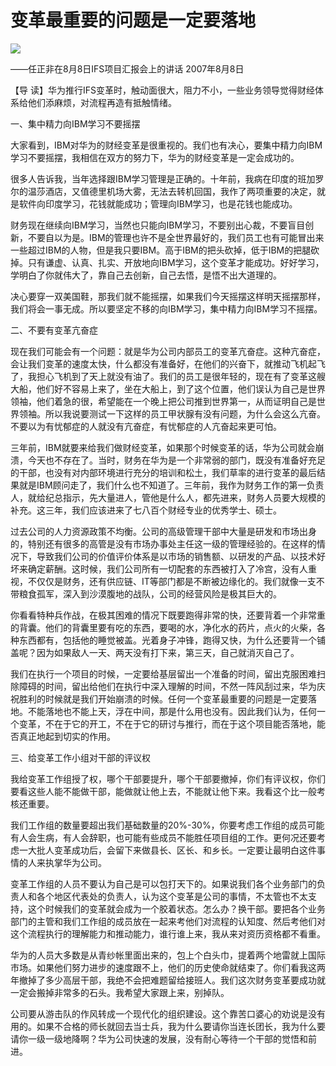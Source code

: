 # 变革最重要的问题是一定要落地
<img class="pv" src="https://api.visitor.plantree.me/visitor-badge/pv?namespace=plantree.me&key=renzhengfei-speeches/./docs/speeches/2007/08/变革最重要的问题是一定要落地.md">


——任正非在8月8日IFS项目汇报会上的讲话
2007年8月8日



【导  读】华为推行IFS变革时，触动面很大，阻力不小，一些业务领导觉得财经体系给他们添麻烦，对流程再造有抵触情绪。



一、集中精力向IBM学习不要摇摆

大家看到，IBM对华为的财经变革是很重视的。我们也有决心，要集中精力向IBM学习不要摇摆，我相信在双方的努力下，华为的财经变革是一定会成功的。

很多人告诉我，当年选择跟IBM学习管理是正确的。十年前，我病在印度的班加罗尔的温莎酒店，又值德里机场大雾，无法去转机回国，我作了两项重要的决定，就是软件向印度学习，花钱就能成功；管理向IBM学习，也是花钱也能成功。

财务现在继续向IBM学习，当然也只能向IBM学习，不要别出心裁，不要盲目创新，不要自以为是。IBM的管理也许不是全世界最好的，我们员工也有可能冒出来一些超过IBM的人物，但是我只要IBM。高于IBM的把头砍掉，低于IBM的把腿砍掉。只有谦虚、认真、扎实、开放地向IBM学习，这个变革才能成功。好好学习，学明白了你就伟大了，靠自己去创新，自己去悟，是悟不出大道理的。

决心要穿一双美国鞋，那我们就不能摇摆，如果我们今天摇摆这样明天摇摆那样，我们将会一事无成。所以要坚定不移的向IBM学习，集中精力向IBM学习不摇摆。

二、不要有变革亢奋症

现在我们可能会有一个问题：就是华为公司内部员工的变革亢奋症。这种亢奋症，会让我们变革的速度太快，什么都没有准备好，在他们的兴奋下，就推动飞机起飞了，我担心飞机到了天上就没有油了。我们的员工是很年轻的，现在有了变革这艘大船，他们好不容易上来了，坐在大船上，到了这个位置，他们误认为自己是世界领袖，他们着急的很，希望能在一个晚上把公司推到世界第一，从而证明自己是世界领袖。所以我说要测试一下这样的员工甲状腺有没有问题，为什么会这么亢奋。不要以为有忧郁症的人就没有亢奋症，有忧郁症的人亢奋起来更可怕。

三年前，IBM就要来给我们做财经变革，如果那个时候变革的话，华为公司就会崩溃，今天也不存在了。当时，财务在华为是一个非常弱的部门，既没有准备好充足的干部，也没有对内部环境进行充分的培训和松土，我们草率的进行变革的最后结果就是IBM顾问走了，我们什么也不知道了。三年前，我作为财务工作的第一负责人，就给纪总指示，先大量进人，管他是什么人，都先进来，财务人员要大规模的补充。这三年，我们应该进来了七八百个财经专业的优秀学士、硕士。

过去公司的人力资源政策不均衡。公司的高级管理干部中大量是研发和市场出身的，特别还有很多的高管是没有市场办事处主任这一级的管理经验的。在这样的情况下，导致我们公司的价值评价体系是以市场的销售额、以研发的产品、以技术好坏来确定薪酬。这时候，我们公司所有一切配套的东西被打入了冷宫，没有人重视，不仅仅是财务，还有供应链、IT等部门都是不断被边缘化的。我们就像一支不带粮食孤军，深入到沙漠腹地的战队，公司的经营风险是极其巨大的。

你看看特种兵作战，在极其困难的情况下既要跑得非常的快，还要背着一个非常重的背囊。他们的背囊里要有吃的东西，要喝的水，净化水的药片，点火的火柴，各种东西都有，包括他的睡觉被盖。光着身子冲锋，跑得又快，为什么还要背一个铺盖呢？因为如果敌人一天、两天没有打下来，第三天，自己就消灭自己了。

我们在执行一个项目的时候，一定要给基层留出一个准备的时间，留出克服困难扫除障碍的时间，留出给他们在执行中深入理解的时间，不然一阵风刮过来，华为庆祝胜利的时候就是我们开始崩溃的时候。任何一个变革最重要的问题是一定要落地。不能落地也不能上天，浮在中间，那是什么用也没有。因此我们认为，任何一个变革，不在于它的开工，不在于它的研讨与推行，而在于这个项目能否落地，能否真正地起到切实的作用。

三、给变革工作小组对干部的评议权

我给变革工作组授了权，哪个干部要提升，哪个干部要撤掉，你们有评议权，你们要看这些人能不能做干部，能做就让他上去，不能就让他下来。我看这个比一般考核还重要。

我们工作组的数量要超出我们基础数量的20%-30%，你要考虑工作组的成员可能有人会生病，有人会辞职，也可能有些成员不能胜任项目组的工作。更何况还要考虑一大批人变革成功后，会留下来做县长、区长、和乡长。一定要让最明白这件事情的人来执掌华为公司。

变革工作组的人员不要认为自己是可以包打天下的。如果说我们各个业务部门的负责人和各个地区代表处的负责人，认为这个变革是公司的事情，不太管也不太支持，这个时候我们的变革就会成为一个胶着状态。怎么办？换干部。要把各个业务部门的主管和我们工作组的成员放在一起来考他们对流程的认知度、然后考他们对这个流程执行的理解能力和推动能力，谁行谁上来，我从来对资历资格都不看重。

华为的人员大多数是从青纱帐里面出来的，包上个白头巾，提着两个地雷就上国际市场。如果他们努力进步的速度跟不上，他们的历史使命就结束了。你们看我这两年撤掉了多少高层干部，我绝不会把难题留给接班人。我们这次财务变革要成功就一定会搬掉非常多的石头。我希望大家跟上来，别掉队。

公司要从游击队的作风转成一个现代化的组织建设。这个靠苦口婆心的劝说是没有用的。如果不合格的师长就回去当士兵，我为什么要请你当连长团长，我为什么要请你一级一级地降啊？华为公司快速的发展，没有耐心等待一个干部的觉悟和前进。
